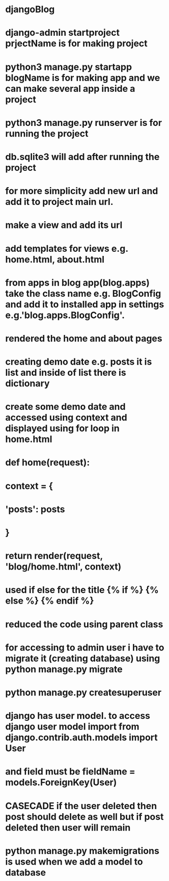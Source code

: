 # djangoBlog
# django-admin startproject prjectName is for making project
# python3 manage.py startapp blogName is for making app and we can make several app inside a project
# python3 manage.py runserver is for running the project
# db.sqlite3 will add after running the project

# for more simplicity add new url and add it to project main url.
# make a view and add its url

# add templates for views e.g. home.html, about.html
# from apps in blog app(blog.apps) take the class name e.g. BlogConfig and add it to installed app in settings e.g.'blog.apps.BlogConfig'.
# rendered the home and about pages 
# creating demo date e.g. posts it is list and inside of list there is dictionary
# create some demo date and accessed using context and displayed using for loop in home.html
# def home(request):
#    context = {
#        'posts': posts
#    }
#    return render(request, 'blog/home.html', context)
# used if else for the title {% if %} {% else %} {% endif %}
# reduced the code using parent class


# for accessing to admin user i have to migrate it (creating database) using python manage.py migrate
# python manage.py createsuperuser


# django has user model. to access django user model import from django.contrib.auth.models import User
# and field must be fieldName = models.ForeignKey(User)
# CASECADE if the user deleted then post should delete as well but if post deleted then user will remain
# python manage.py makemigrations is used when we add a model to database
